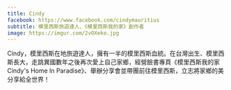 ```yaml
---
title: Cindy
facebook: https://www.facebook.com/cindymauritius
subtitle: 模里西斯旅遊達人、《模里西斯我的家》創作者
image: https://imgur.com/2vOXeko.jpg
---
```


Cindy，模里西斯在地旅遊達人，擁有一半的模里西斯血統。在台灣出生、模里西斯長大，走跳異國數年之後再次愛上自己家鄉，經營臉書專頁《模里西斯我的家 Cindy's Home In Paradise》、舉辦分享會並帶團前往模里西斯，立志將家鄉的美分享給全世界！